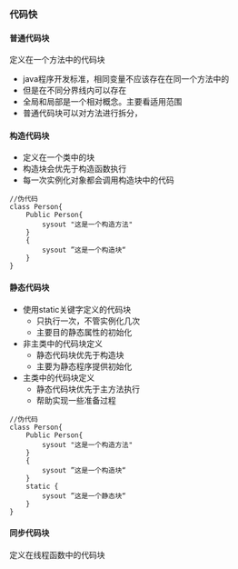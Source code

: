 ### 代码快
#### 普通代码块
定义在一个方法中的代码块
-   java程序开发标准，相同变量不应该存在在同一个方法中的
-   但是在不同分界线内可以存在
-   全局和局部是一个相对概念。主要看适用范围
-   普通代码块可以对方法进行拆分，
#### 构造代码块
-   定义在一个类中的块
-   构造块会优先于构造函数执行   
-   每一次实例化对象都会调用构造块中的代码
```
//伪代码
class Person{
    Public Person{
        sysout "这是一个构造方法"
    }
    {
        sysout ”这是一个构造块“
    }
}
```
#### 静态代码块
-   使用static关键字定义的代码块
    -   只执行一次，不管实例化几次
    -   主要目的静态属性的初始化
-   非主类中的代码块定义
    -   静态代码块优先于构造块
    -   主要为静态程序提供初始化
-   主类中的代码块定义
    -   静态代码块优先于主方法执行
    -   帮助实现一些准备过程
```
//伪代码
class Person{
    Public Person{
        sysout "这是一个构造方法"
    }
    {
        sysout ”这是一个构造块“
    }
    static {
        sysout ”这是一个静态块“
    }
}
```
#### 同步代码块
定义在线程函数中的代码块